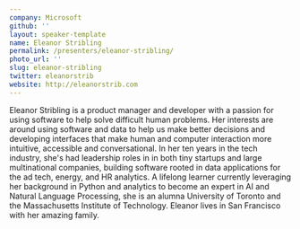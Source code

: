 ```yaml
---
company: Microsoft
github: ''
layout: speaker-template
name: Eleanor Stribling
permalink: /presenters/eleanor-stribling/
photo_url: ''
slug: eleanor-stribling
twitter: eleanorstrib
website: http://eleanorstrib.com
---
```


Eleanor Stribling is a product manager and developer with a passion for using software to help solve difficult human problems. Her interests are around using software and data to help us make better decisions and developing interfaces that make human and computer interaction more intuitive, accessible and conversational. In her ten years in the tech industry, she's had leadership roles in  in both tiny startups and large multinational companies, building software rooted in data applications for the ad tech, energy, and HR analytics. A lifelong learner currently leveraging her background in Python and analytics to become an expert in AI and Natural Language Processing,  she is an alumna University of Toronto and the Massachusetts Institute of Technology.  Eleanor lives in San Francisco with her amazing family.
